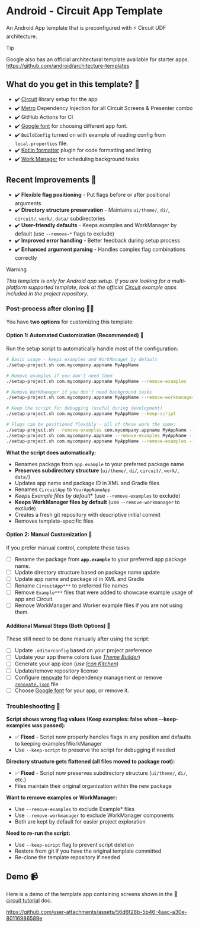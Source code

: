 # Android - Circuit App Template
An Android App template that is preconfigured with ⚡️ Circuit UDF architecture.

> [!TIP]
> Google also has an official architectural template available for starter apps.
> https://github.com/android/architecture-templates

## What do you get in this template? 📜
* ✔️ [Circuit](https://github.com/slackhq/circuit) library setup for the app
* ✔️ [Metro](https://zacsweers.github.io/metro/) Dependency Injection for all Circuit Screens & Presenter combo
* ✔️ GitHub Actions for CI
* ✔️ [Google font](https://github.com/hossain-khan/android-compose-app-template/blob/main/app/src/main/java/app/example/ui/theme/Type.kt#L9-L14) for choosing different app font.
* ✔️ `BuildConfig` turned on with example of reading config from `local.properties` file.
* ✔️ [Kotlin formatter](https://github.com/jeremymailen/kotlinter-gradle) plugin for code formatting and linting
* ✔️ [Work Manager](https://developer.android.com/develop/background-work/background-tasks/persistent) for scheduling background tasks

## Recent Improvements 🚀
* ✔️ **Flexible flag positioning** - Put flags before or after positional arguments 
* ✔️ **Directory structure preservation** - Maintains `ui/theme/`, `di/`, `circuit/`, `work/`, `data/` subdirectories
* ✔️ **User-friendly defaults** - Keeps examples and WorkManager by default (use `--remove-*` flags to exclude)
* ✔️ **Improved error handling** - Better feedback during setup process
* ✔️ **Enhanced argument parsing** - Handles complex flag combinations correctly

> [!WARNING]  
> _This template is only for Android app setup. If you are looking for a multi-platform supported template,_
> _look at the official [Circuit](https://github.com/slackhq/circuit) example apps included in the project repository._

### Post-process after cloning 🧑‍🏭

You have **two options** for customizing this template:

#### Option 1: Automated Customization (Recommended) 🤖
Run the setup script to automatically handle most of the configuration:

```bash
# Basic usage - keeps examples and WorkManager by default
./setup-project.sh com.mycompany.appname MyAppName

# Remove examples if you don't need them
./setup-project.sh com.mycompany.appname MyAppName --remove-examples

# Remove WorkManager if you don't need background tasks
./setup-project.sh com.mycompany.appname MyAppName --remove-workmanager --remove-examples

# Keep the script for debugging (useful during development)
./setup-project.sh com.mycompany.appname MyAppName --keep-script

# Flags can be positioned flexibly - all of these work the same:
./setup-project.sh --remove-examples com.mycompany.appname MyAppName --remove-workmanager
./setup-project.sh com.mycompany.appname --remove-examples MyAppName --remove-workmanager
./setup-project.sh com.mycompany.appname MyAppName --remove-examples --remove-workmanager --keep-script
```

**What the script does automatically:**
- Renames package from `app.example` to your preferred package name
- **Preserves subdirectory structure** (`ui/theme/`, `di/`, `circuit/`, `work/`, `data/`)
- Updates app name and package ID in XML and Gradle files
- Renames `CircuitApp` to `YourAppNameApp`
- **Keeps Example* files by default** (use `--remove-examples` to exclude)
- **Keeps WorkManager files by default** (use `--remove-workmanager` to exclude)
- Creates a fresh git repository with descriptive initial commit
- Removes template-specific files

#### Option 2: Manual Customization 🔧
If you prefer manual control, complete these tasks:

* [ ] Rename the package from **`app.example`** to your preferred app package name.
* [ ] Update directory structure based on package name update
* [ ] Update app name and package id in XML and Gradle
* [ ] Rename `CircuitApp***` to preferred file names
* [ ] Remove `Example***` files that were added to showcase example usage of app and Circuit.
* [ ] Remove WorkManager and Worker example files if you are not using them.

#### Additional Manual Steps (Both Options) 📝
These still need to be done manually after using the script:

* [ ] Update `.editorconfig` based on your project preference
* [ ] Update your app theme colors (_use [Theme Builder](https://material-foundation.github.io/material-theme-builder/)_)
* [ ] Generate your app icon (_use [Icon Kitchen](https://icon.kitchen/)_)
* [ ] Update/remove repository license
* [ ] Configure [renovate](https://github.com/apps/renovate) for dependency management or remove [`renovate.json`](https://github.com/hossain-khan/android-compose-app-template/blob/main/renovate.json) file
* [ ] Choose [Google font](https://github.com/hossain-khan/android-compose-app-template/blob/main/app/src/main/java/app/example/ui/theme/Type.kt#L16-L30) for your app, or remove it.

### Troubleshooting 🔧

**Script shows wrong flag values (Keep examples: false when --keep-examples was passed):**
- ✅ **Fixed** - Script now properly handles flags in any position and defaults to keeping examples/WorkManager
- Use `--keep-script` to preserve the script for debugging if needed

**Directory structure gets flattened (all files moved to package root):**
- ✅ **Fixed** - Script now preserves subdirectory structure (`ui/theme/`, `di/`, etc.)
- Files maintain their original organization within the new package

**Want to remove examples or WorkManager:**
- Use `--remove-examples` to exclude Example* files  
- Use `--remove-workmanager` to exclude WorkManager components
- Both are kept by default for easier project exploration

**Need to re-run the script:**
- Use `--keep-script` flag to prevent script deletion
- Restore from git if you have the original template committed
- Re-clone the template repository if needed


## Demo 📹
Here is a demo of the template app containing screens shown in the 📖 [circuit tutorial](https://slackhq.github.io/circuit/tutorial/) doc.

https://github.com/user-attachments/assets/56d6f28b-5b46-4aac-a30e-80116986589e
